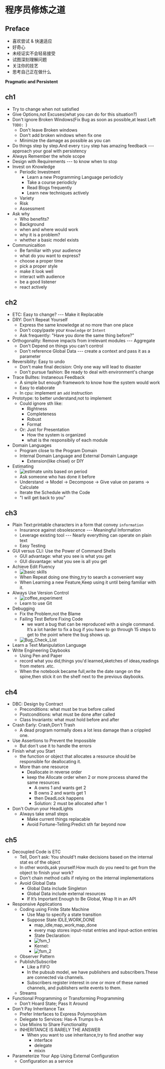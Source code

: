 # 程序员修炼之道
## Preface
- 喜欢尝试 & 快速适应
- 好奇心
- 未经证实不会轻易接受
- 试图深刻理解问题
- 关注你的技艺
- 思考自己正在做什么

**Pragmatic and Persistent**
## ch1

- Try to change when not satisfied
- Give Options,not Excuses(what you can do for this situation?)
- Don't ignore Broken Windows(Fix Bug as soon as possible,at least Left `TODO: `)
  - Don't leave Broken windows
  - Don't add broken windows when fix one
  - Minimize the damage as possible as you can
- Do things step by step.And every `tiny` step has amazing feedback --- approach your goal with persistency
- Always Remember the whole scope
- Design with Requirements --- to know when to stop
- Invest on Knowledge
  - Periodic Investment
    - Learn a new Programming Language periodicly
    - Take a course periodicly
    - Read Blogs frequently
    - Learn new techniques actively
  - Variety
  - Risk
  - Assessment
- Ask why
  - Who benefits?
  - Background
  - when and where would work
  - why it is a problem?
  - whether a basic model exists
- Communicaition
  - Be familiar with your audience
  - what do you want to express?
  - choose a proper time
  - pick a proper style
  - make it look well
  - interact with audience
  - be a good listener
  - react actively

## ch2
- ETC: Easy to change? --- Make it Replacable
- DRY: Don't Repeat Yourself
  - Express the same knowledge at no more than one place
  - Don't copy/paste your `Knowledge` or `Intent`
  - Ask frequently: "Have you done the same thing before?"
- Orthogonality: Remove impacts from irrelevant modules --- Aggregate
  - Don't Depend on things you can't control
  - Don't reference Global Data --- create a context and pass it as a parameter
- Reversiblity: Easy to undo
  - Don't make final decision: Only one way will lead to disaster
  - Don't pursue fashion: Be ready to deal with environment's change
- Trace Bulltes: Instaneous Feedback
  - A simple but enough framework to know how the system would work
  - Easy to elaborate 
  - In cpu: implement an `add` instruction
- Prototype: to better understand,not to implement
  - Could ignore sth like:
    - Rightness
    - Completeness
    - Robust
    - Format
  - Or: Just for Presentation
    - How the system is organized
    - what is the responsibily of each module
- Domain Languages
  - Program close to the Program Domain
  - Internal Domain Language and External Domain Language
    - Extension(like chisel) or DIY
- Estimating
  - ![estimate units based on period](./figure/prag_1.png)
  - Ask someone who has done it before
  - Understand -> Model -> Decompose -> Give value on params -> Calculate
  - Iterate the Schedule with the Code
  - "I will get back to you"

## ch3
- Plain Text:printable characters in a form that convey `information`
  -  Insurance against obsolescence --- Meaningful Information
  -  Leverage existing tool --- Nearly everything can operate on plain text
  -  Easy Testing
-  GUI versus CLI: Use the Power of Command Shells
   -  GUI advantage: what you see is what you get
   -  GUI disvantage: what you see is all you get
-  Achieve Edit Fluency
   -  ![basic skills](./figure/prag/prag_2.png)
   -  When Repeat doing one thing,try to search a convenient way
   -  When Learning a new Feature,Keep using it until being familiar with it.
-  Always Use Version Control
   -  ![coffee_experiment](./figure/prag/prag_3.png)
   -  Learn to use Git
-  Debugging
   -  Fix the Problem,not the Blame
   -  Failing Test Before Fixing Code
      -  we want a bug that can be reproduced with a single command. It’s a lot harder to fix a bug if you have to go through 15 steps to get to the point where the bug shows up.
   -  ![Bug_Check_List](./figure/prag/prag_4.png)
-  Learn a Text Manipulation Language
-  Write Engineering Daybooks
   -  Using Pen and Paper
   -  record what you did,things you'd learned,sketches of ideas,readings from meters .etc.
   -  When the notebook became full,write the date range on the spine,then stick it on the shelf next to the previous daybooks.
## ch4
- DBC: Design by Contract
  - Preconditions: what must be true before called
  - Postconditions: what must be done after called
  - Class Invariants: what must hold before and after
- Crash Early: Crash,Don't Trash
  - A dead program normally does a lot less damage than a crippled one.
- Use Assertions to Prevent the Impossible
  - But don't use it to handle the errors
- Finish what you Start
  -  the function or object that allocates a resource should be responsible for deallocating it.
  -  More than one resource
     -  Deallocate in reverse order
     -  keep the Allocate order when 2 or more process shared the same resources
        -  A owns 1 and wants get 2
        -  B owns 2 and wants get 1
        -  then DeadLock happens
        -  Solution: 2 must be allocated after 1
-  Don't Outrun your HeadLights
   -  Always take small steps
      -  Make current things replacable
      -  Avoid Fortune-Telling:Predict sth far beyond now

## ch5
- Decoupled Code is ETC
  - Tell, Don't ask: You should't make decisions based on the internal stat es of the object
  - In other words,ask yourself:How much do you need to get from the object to finish your work?
  - Don't chain method calls if relying on the internal implementations
  - Avoid Global Data
    - Global Data include Singleton
    - Global Data include external resources
    -  If It’s Important Enough to Be Global, Wrap It in an API
-  Responsive Applications
   -  Coding using Finite State Machine
      -  Use Map to specify a state transition
      -  Suppose State IDLE,WORK,DONE
         -  map_idle,map_work,map_done
         -  every map stores input-nstat entries and input-action entries
         -  State Declaration:
         -  ![fsm_1](./figure/prag/prag_fsm1.png)
         -  Kernel:
         -  ![fsm_2](./figure/prag/prag_fsm2.png)
   -  Observer Pattern
   -  Publish/Subscribe
      -  Like a FIFO
      -  In the pubsub model, we have publishers and subscribers.These are connected via channels.
      -  Subscribers register interest in one or more of these named channels, and publishers write events to them.
   -  Streams
-  Functional Programming or Transforming Programming
   -  Don’t Hoard State; Pass It Around
-  Don't Pay Inheritance Tax
   -  Prefer Interfaces to Express Polymorphism
   -  Delegate to Services: Has-A Trumps Is-A
   -  Use Mixins to Share Functionality
   -  INHERITANCE IS RARELY THE ANSWER
      -  When you want to use inheritance,try to find another way
         -  interface
         -  delegate
         -  mixin
-   Parameterize Your App Using External Configuration
    -   Configuration as a service